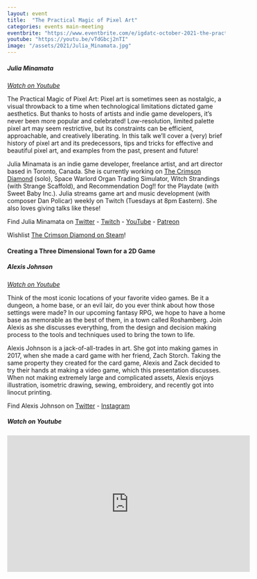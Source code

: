 ```yaml
---
layout: event
title:  "The Practical Magic of Pixel Art"
categories: events main-meeting
eventbrite: "https://www.eventbrite.com/e/igdatc-october-2021-the-practical-magic-of-pixel-art-tickets-172257164817"
youtube: "https://youtu.be/vTdGbcj2nTI"
image: "/assets/2021/Julia_Minamata.jpg"
---
```


##### Julia Minamata
_[Watch on Youtube](https://youtu.be/vTdGbcj2nTI?t=3446)_

The Practical Magic of Pixel Art: Pixel art is sometimes seen as nostalgic, a visual throwback to a time when technological limitations dictated game aesthetics. But thanks to hosts of artists and indie game developers, it’s never been more popular and celebrated! Low-resolution, limited palette pixel art may seem restrictive, but its constraints can be efficient, approachable, and creatively liberating. In this talk we’ll cover a (very) brief history of pixel art and its predecessors, tips and tricks for effective and beautiful pixel art, and examples from the past, present and future!

Julia Minamata is an indie game developer, freelance artist, and art director based in Toronto, Canada. She is currently working on [The Crimson Diamond](https://www.thecrimsondiamond.com/) (solo), Space Warlord Organ Trading Simulator, Witch Strandings (with Strange Scaffold), and Recommendation Dog!! for the Playdate (with Sweet Baby Inc.). Julia streams game art and music development (with composer Dan Policar) weekly on Twitch (Tuesdays at 8pm Eastern). She also loves giving talks like these!

Find Julia Minamata on [Twitter](https://twitter.com/JuliaMinamata) - [Twitch](https://www.twitch.tv/a_maplemystery) - [YouTube](https://www.youtube.com/c/JuliaMinamata) - [Patreon](https://www.patreon.com/juliaminamata)

Wishlist [The Crimson Diamond on Steam](https://store.steampowered.com/app/1098770/The_Crimson_Diamond/)!

#### Creating a Three Dimensional Town for a 2D Game
##### Alexis Johnson
_[Watch on Youtube](https://youtu.be/vTdGbcj2nTI?t=783)_

Think of the most iconic locations of your favorite video games. Be it a dungeon, a home base, or an evil lair, do you ever think about how those settings were made? In our upcoming fantasy RPG, we hope to have a home base as memorable as the best of them, in a town called Roshamberg. Join Alexis as she discusses everything, from the design and decision making process to the tools and techniques used to bring the town to life.

Alexis Johnson is a jack-of-all-trades in art. She got into making games in 2017, when she made a card game with her friend, Zach Storch. Taking the same property they created for the card game, Alexis and Zack decided to try their hands at making a video game, which this presentation discusses. When not making extremely large and complicated assets, Alexis enjoys illustration, isometric drawing, sewing, embroidery, and recently got into linocut printing.

Find Alexis Johnson on [Twitter](https://twitter.com/lexijohnsonart) - [Instagram](https://www.instagram.com/lexijohnsonart/)

##### _Watch on Youtube_

<iframe width="560" height="315" src="https://www.youtube.com/embed/vTdGbcj2nTI" title="YouTube video player" frameborder="0" allow="accelerometer; autoplay; clipboard-write; encrypted-media; gyroscope; picture-in-picture" allowfullscreen></iframe>
